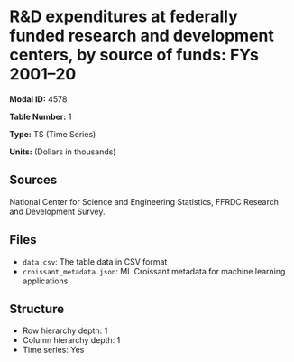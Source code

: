 # R&D expenditures at federally funded research and development centers, by source of funds: FYs 2001–20

**Modal ID:** 4578

**Table Number:** 1

**Type:** TS (Time Series)

**Units:** (Dollars in thousands)

## Sources

National Center for Science and Engineering Statistics, FFRDC Research and Development Survey.

## Files

- `data.csv`: The table data in CSV format
- `croissant_metadata.json`: ML Croissant metadata for machine learning applications

## Structure

- Row hierarchy depth: 1
- Column hierarchy depth: 1
- Time series: Yes
